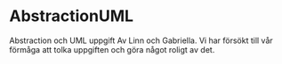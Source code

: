 # AbstractionUML
Abstraction och UML uppgift
Av Linn och Gabriella.
Vi har försökt till vår förmåga att tolka uppgiften och göra något roligt av det.

